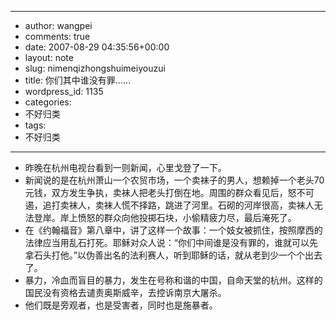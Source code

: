 - --
- author: wangpei
- comments: true
- date: 2007-08-29 04:35:56+00:00
- layout: note
- slug: nimenqizhongshuimeiyouzui
- title: 你们其中谁没有罪……
- wordpress_id: 1135
- categories:
- 不好归类
- tags:
- 不好归类
- --
- 昨晚在杭州电视台看到一则新闻，心里戈登了一下。
- 新闻说的是在杭州萧山一个农贸市场，一个卖袜子的男人，想赖掉一个老头70元钱，双方发生争执，卖袜人把老头打倒在地。周围的群众看见后，怒不可遏，追打卖袜人，卖袜人慌不择路，跳进了河里。石砌的河岸很高，卖袜人无法登岸。岸上愤怒的群众向他投掷石块，小偷精疲力尽，最后淹死了。
- 在《约翰福音》第八章中，讲了这样一个故事：一个妓女被抓住，按照摩西的法律应当用乱石打死。耶稣对众人说：“你们中间谁是没有罪的，谁就可以先拿石头打他。”以伪善出名的法利赛人，听到耶稣的话，就从老到少一个个出去了。
- 暴力，冷血而盲目的暴力，发生在号称和谐的中国，自命天堂的杭州。这样的国民没有资格去谴责奥斯威辛，去控诉南京大屠杀。
- 他们既是旁观者，也是受害者，同时也是施暴者。
